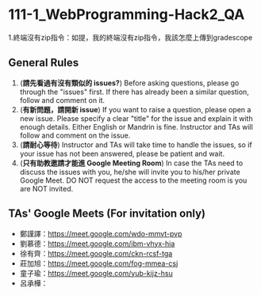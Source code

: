 # 111-1_WebProgramming-Hack2_QA
1.終端沒有zip指令：如提，我的終端沒有zip指令，我該怎麼上傳到gradescope

## General Rules
1. (**請先看過有沒有類似的 issues?**) Before asking questions, please go through the "issues" first. If there has already been a similar question, follow and comment on it.
2. (**有新問題，請開新 issue**) If you want to raise a question, please open a new issue. Please specify a clear "title" for the issue and explain it with enough details. Either English or Mandrin is fine. Instructor and TAs will follow and comment on the issue.
3. (**請耐心等待**) Instructor and TAs will take time to handle the issues, so if your issue has not been answered, please be patient and wait.
4. (**只有助教邀請才能進 Google Meeting Room**) In case the TAs need to discuss the issues with you, he/she will invite you to his/her private Google Meet. DO NOT request the access to the meeting room is you are NOT invited.

## TAs' Google Meets (For invitation only)
* 鄭謹譯：https://meet.google.com/wdo-mmvt-pvp
* 劉慕德：https://meet.google.com/ibm-vhyx-hia
* 徐有齊：https://meet.google.com/ckn-rcsf-tga 
* 莊加旭：https://meet.google.com/fog-mmea-csj
* 童子瑜：https://meet.google.com/yub-kijz-hsu
* 呂承樺：
